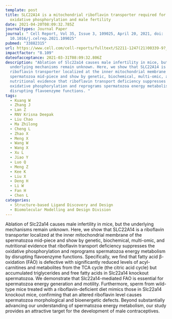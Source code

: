 ```yaml
---
template: post
title: SLC22A14 is a mitochondrial riboflavin transporter required for sperm
  oxidative phosphorylation and male fertility
date: 2021-04-20T08:09:32.785Z
journaltypes: Journal Paper
journal: " Cell Report, Vol 35, Issue 3, 109025, April 20, 2021, doi:
  10.1016/j.celrep.2021.109025"
pubmed: "33882315"
url: https://www.cell.com/cell-reports/fulltext/S2211-1247(21)00339-9?_returnURL=https%3A%2F%2Flinkinghub.elsevier.com%2Fretrieve%2Fpii%2FS2211124721003399%3Fshowall%3Dtrue
impactfactor: "8.109"
dateofacceptance: 2021-03-31T08:09:32.806Z
description: "Ablation of Slc22a14 causes male infertility in mice, but the
  underlying mechanisms remain unknown. Here, we show that SLC22A14 is a
  riboflavin transporter localized at the inner mitochondrial membrane of the
  spermatozoa mid-piece and show by genetic, biochemical, multi-omic, and
  nutritional evidence that riboflavin transport deficiency suppresses the
  oxidative phosphorylation and reprograms spermatozoa energy metabolism by
  disrupting flavoenzyme functions. "
tags:
  - Kuang W
  - Zhang J
  - Lan Z
  - RNV Krisna Deepak
  - Liu Chao
  - Ma Zhilong
  - Cheng L
  - Zhao X
  - Meng X
  - Wang W
  - Wang X
  - Xu L
  - Jiao Y
  - Luo Q
  - Meng Z
  - Kee K
  - Liu X
  - Deng H
  - Li W
  - Fan H
  - Chen L
categories:
  - Structure-based Ligand Discovery and Design
  - Biomolecular Modelling and Design Division
---
```

<!--StartFragment-->

Ablation of Slc22a14 causes male infertility in mice, but the underlying mechanisms remain unknown. Here, we show that SLC22A14 is a riboflavin transporter localized at the inner mitochondrial membrane of the spermatozoa mid-piece and show by genetic, biochemical, multi-omic, and nutritional evidence that riboflavin transport deficiency suppresses the oxidative phosphorylation and reprograms spermatozoa energy metabolism by disrupting flavoenzyme functions. Specifically, we find that fatty acid β-oxidation (FAO) is defective with significantly reduced levels of acyl-carnitines and metabolites from the TCA cycle (the citric acid cycle) but accumulated triglycerides and free fatty acids in Slc22a14 knockout spermatozoa. We demonstrate that Slc22a14-mediated FAO is essential for spermatozoa energy generation and motility. Furthermore, sperm from wild-type mice treated with a riboflavin-deficient diet mimics those in Slc22a14 knockout mice, confirming that an altered riboflavin level causes spermatozoa morphological and bioenergetic defects. Beyond substantially advancing our understanding of spermatozoa energy metabolism, our study provides an attractive target for the development of male contraceptives.

<!--EndFragment-->